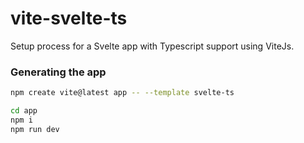 # vite-svelte-ts
Setup process for a Svelte app with Typescript support using ViteJs.

### Generating the app
```bash 
npm create vite@latest app -- --template svelte-ts

cd app
npm i 
npm run dev
```